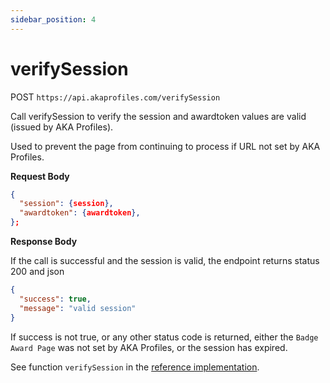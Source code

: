 ```yaml
---
sidebar_position: 4
---
```


# verifySession

POST `https://api.akaprofiles.com/verifySession`

Call verifySession to verify the session and awardtoken values are valid (issued by AKA Profiles).

Used to prevent the page from continuing to process if URL not set by AKA Profiles.

**Request Body**

```json
{
  "session": {session},
  "awardtoken": {awardtoken},
};
```

**Response Body**

If the call is successful and the session is valid, the endpoint returns status 200 and json

```json
{
  "success": true,
  "message": "valid session"
}
```

If success is not true, or any other status code is returned, either the `Badge Award Page` was not set by AKA Profiles, or the session has expired.

See function `verifySession` in the [reference implementation](https://github.com/neilck/aka-awardbadge/blob/main/src/app/actions/akaActions.ts).
